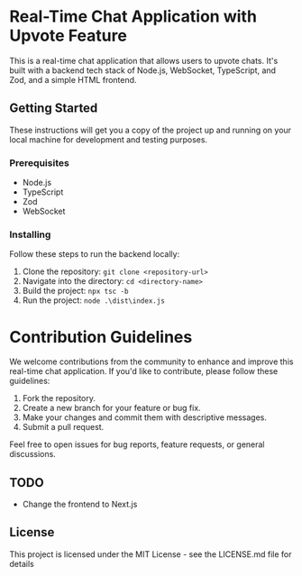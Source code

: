 # Real-Time Chat Application with Upvote Feature

This is a real-time chat application that allows users to upvote chats. It's built with a backend tech stack of Node.js, WebSocket, TypeScript, and Zod, and a simple HTML frontend.

## Getting Started

These instructions will get you a copy of the project up and running on your local machine for development and testing purposes.

### Prerequisites

- Node.js
- TypeScript
- Zod
- WebSocket

### Installing

Follow these steps to run the backend locally:

1. Clone the repository: `git clone <repository-url>`
2. Navigate into the directory: `cd <directory-name>`
3. Build the project: `npx tsc -b`
4. Run the project: `node .\dist\index.js`

# Contribution Guidelines

We welcome contributions from the community to enhance and improve this real-time chat application. If you'd like to contribute, please follow these guidelines:

1. Fork the repository.
2. Create a new branch for your feature or bug fix.
3. Make your changes and commit them with descriptive messages.
4. Submit a pull request.

Feel free to open issues for bug reports, feature requests, or general discussions.

## TODO

- Change the frontend to Next.js

## License

This project is licensed under the MIT License - see the LICENSE.md file for details
